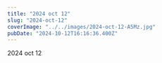 ```yaml
---
title: "2024 oct 12"
slug: "2024-oct-12"
coverImage: "../../images/2024-oct-12-A5Mz.jpg"
pubDate: "2024-10-12T16:16:36.400Z"
---
```


2024 oct 12
